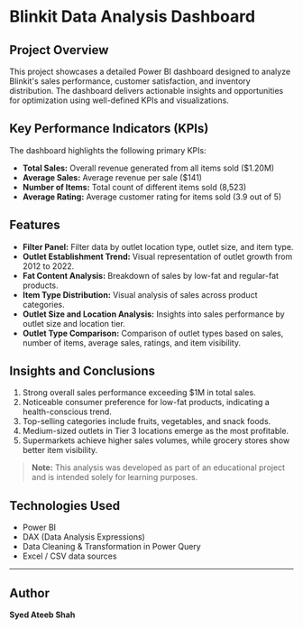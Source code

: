 # Blinkit Data Analysis Dashboard

## Project Overview

This project showcases a detailed Power BI dashboard designed to analyze Blinkit's sales performance, customer satisfaction, and inventory distribution. The dashboard delivers actionable insights and opportunities for optimization using well-defined KPIs and visualizations.

## Key Performance Indicators (KPIs)

The dashboard highlights the following primary KPIs:

- **Total Sales:** Overall revenue generated from all items sold ($1.20M)
- **Average Sales:** Average revenue per sale ($141)
- **Number of Items:** Total count of different items sold (8,523)
- **Average Rating:** Average customer rating for items sold (3.9 out of 5)

## Features

- **Filter Panel:** Filter data by outlet location type, outlet size, and item type.
- **Outlet Establishment Trend:** Visual representation of outlet growth from 2012 to 2022.
- **Fat Content Analysis:** Breakdown of sales by low-fat and regular-fat products.
- **Item Type Distribution:** Visual analysis of sales across product categories.
- **Outlet Size and Location Analysis:** Insights into sales performance by outlet size and location tier.
- **Outlet Type Comparison:** Comparison of outlet types based on sales, number of items, average sales, ratings, and item visibility.

## Insights and Conclusions

1. Strong overall sales performance exceeding $1M in total sales.
2. Noticeable consumer preference for low-fat products, indicating a health-conscious trend.
3. Top-selling categories include fruits, vegetables, and snack foods.
4. Medium-sized outlets in Tier 3 locations emerge as the most profitable.
5. Supermarkets achieve higher sales volumes, while grocery stores show better item visibility.

> **Note:** This analysis was developed as part of an educational project and is intended solely for learning purposes.

## Technologies Used

- Power BI
- DAX (Data Analysis Expressions)
- Data Cleaning & Transformation in Power Query
- Excel / CSV data sources

---

## Author

**Syed Ateeb Shah**
